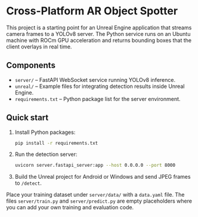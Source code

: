 # Cross-Platform AR Object Spotter

This project is a starting point for an Unreal Engine application that streams camera frames to a YOLOv8 server. The Python service runs on an Ubuntu machine with ROCm GPU acceleration and returns bounding boxes that the client overlays in real time.

## Components

* `server/` – FastAPI WebSocket service running YOLOv8 inference.
* `unreal/` – Example files for integrating detection results inside Unreal Engine.
* `requirements.txt` – Python package list for the server environment.

## Quick start

1. Install Python packages:
   ```bash
   pip install -r requirements.txt
   ```
2. Run the detection server:
   ```bash
   uvicorn server.fastapi_server:app --host 0.0.0.0 --port 8000
   ```
3. Build the Unreal project for Android or Windows and send JPEG frames to `/detect`.

Place your training dataset under `server/data/` with a `data.yaml` file. The files `server/train.py` and `server/predict.py` are empty placeholders where you can add your own training and evaluation code.
